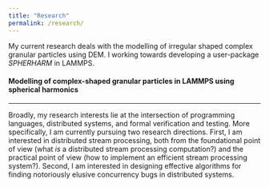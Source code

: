 ```yaml
---
title: "Research"
permalink: /research/
---
```




My current research deals with the modelling of irregular shaped complex granular particles using DEM. I working towards developing a user-package <em> SPHERHARM </em> in LAMMPS.  

<h4> Modelling of complex-shaped granular particles in LAMMPS using spherical harmonics </h4>
<hr>

Broadly, my research interests lie at the intersection of
programming languages, distributed systems, and formal verification and testing.
More specifically, I am currently pursuing two research directions. First,
I am interested in distributed stream processing, both from the foundational
point of view (what <em>is</em> a distributed stream processing computation?) and the practical point of view (how to implement an efficient stream processing
system?). Second, I am interested in designing effective algorithms for finding
notoriously elusive concurrency bugs in distributed systems.
